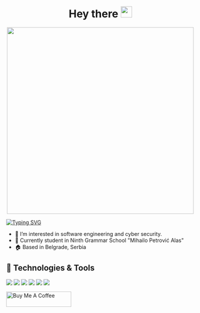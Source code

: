 <h1 align="center">
  Hey there
  <img src="https://media.giphy.com/media/hvRJCLFzcasrR4ia7z/giphy.gif" width="30px"/>
</h1>  
<div align="center">
  <img src="https://i.imgur.com/uaUIC06.gif" width="500"/>
</div>

<a href="https://git.io/typing-svg"><img src="https://readme-typing-svg.herokuapp.com?font=Fira+Code&size=28&pause=1000&color=5F7FFF&center=true&vCenter=true&width=1080&lines=My+name+is+Petar!;I'm+a+C%23+Software+Developer!;Currently+learning+JavaScript;Don't+hesitate+to+contact+me!" alt="Typing SVG" /></a>

- 👀 I’m interested in software engineering and cyber security.
- 🏫 Currently student in Ninth Grammar School "Mihailo Petrović Alas"   
- 🏠 Based in Belgrade, Serbia  


## 🔧 Technologies & Tools
![](https://img.shields.io/badge/OS-Windows-informational?style=flat&logo=windows&logoColor=white&color=5F7FFF)
![](https://img.shields.io/badge/Editor-Visual_Studio_2022-informational?style=flat&logo=visualstudio&logoColor=white&color=5F7FFF)
![](https://img.shields.io/badge/Code-CSharp-informational?style=flat&logo=csharp&logoColor=white&color=5F7FFF)
![](https://img.shields.io/badge/Code-Python-informational?style=flat&logo=python&logoColor=white&color=5F7FFF)
![](https://img.shields.io/badge/Tools-Microsoft_SQL_Server-informational?style=flat&logo=microsoftsqlserver&logoColor=white&color=5F7FFF)
![](https://img.shields.io/badge/Tools-PostgreSQL-informational?style=flat&logo=postgresql&logoColor=white&color=5F7FFF)


<a href="https://www.buymeacoffee.com/brkicpetar" target="_blank"><img src="https://cdn.buymeacoffee.com/buttons/default-blue.png" alt="Buy Me A Coffee" height="41" width="174"></a>
